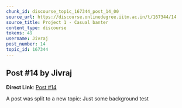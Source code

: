 ```yaml
---
chunk_id: discourse_topic_167344_post_14_00
source_url: https://discourse.onlinedegree.iitm.ac.in/t/167344/14
source_title: Project 1 - Casual banter
content_type: discourse
tokens: 49
username: Jivraj
post_number: 14
topic_id: 167344
---
```


## Post #14 by Jivraj

**Direct Link**: [Post #14](https://discourse.onlinedegree.iitm.ac.in/t/167344/14)

A post was split to a new topic: Just some background test
